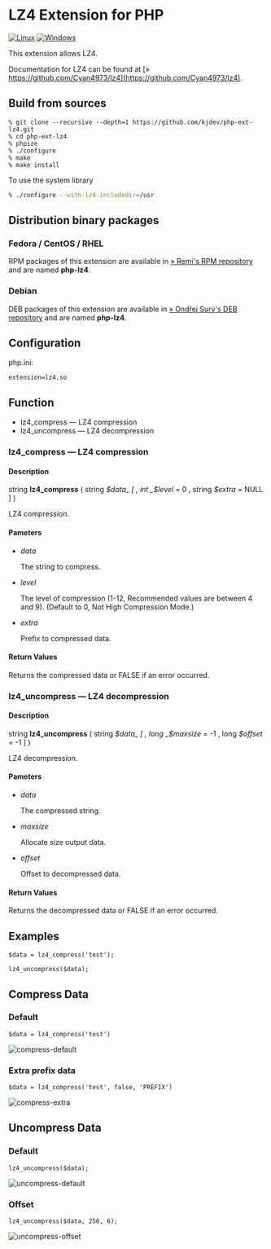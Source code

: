 # LZ4 Extension for PHP

[![Linux](https://github.com/kjdev/php-ext-lz4/actions/workflows/linux.yaml/badge.svg?branch=master)](https://github.com/kjdev/php-ext-lz4/actions/workflows/linux.yaml)
[![Windows](https://github.com/kjdev/php-ext-lz4/actions/workflows/windows.yaml/badge.svg?branch=master)](https://github.com/kjdev/php-ext-lz4/actions/workflows/windows.yaml)

This extension allows LZ4.

Documentation for LZ4 can be found at
[» https://github.com/Cyan4973/lz4](https://github.com/Cyan4973/lz4).

## Build from sources

    % git clone --recursive --depth=1 https://github.com/kjdev/php-ext-lz4.git
    % cd php-ext-lz4
    % phpize
    % ./configure
    % make
    % make install

To use the system library

``` bash
% ./configure --with-lz4-includedir=/usr
```

## Distribution binary packages

### Fedora / CentOS / RHEL

RPM packages of this extension are available in [» Remi's RPM repository](https://rpms.remirepo.net/) and are named **php-lz4**.

### Debian

DEB packages of this extension are available in [» Ondřej Surý's DEB repository](https://deb.sury.org/) and are named **php-lz4**.


## Configuration

php.ini:

    extension=lz4.so

## Function

* lz4\_compress — LZ4 compression
* lz4\_uncompress — LZ4 decompression

### lz4\_compress — LZ4 compression

#### Description

string **lz4\_compress** ( string _$data_ [ , int _$level_ = 0 , string _$extra_ = NULL ] )

LZ4 compression.

#### Pameters

* _data_

  The string to compress.

* _level_

  The level of compression (1-12, Recommended values are between 4 and 9).
  (Default to 0, Not High Compression Mode.)

* _extra_

  Prefix to compressed data.

#### Return Values

Returns the compressed data or FALSE if an error occurred.


### lz4\_uncompress — LZ4 decompression

#### Description

string **lz4\_uncompress** ( string _$data_ [ , long _$maxsize_ = -1 , long _$offset_ = -1 ] )

LZ4 decompression.

#### Pameters

* _data_

  The compressed string.

* _maxsize_

  Allocate size output data.

* _offset_

  Offset to decompressed data.

#### Return Values

Returns the decompressed data or FALSE if an error occurred.

## Examples

    $data = lz4_compress('test');

    lz4_uncompress($data);

## Compress Data

### Default

    $data = lz4_compress('test')

![compress-default](docs/compress-default.png)

### Extra prefix data

    $data = lz4_compress('test', false, 'PREFIX')

![compress-extra](docs/compress-extra.png)

## Uncompress Data

### Default

    lz4_uncompress($data);

![uncompress-default](docs/uncompress-default.png)

### Offset

    lz4_uncompress($data, 256, 6);

![uncompress-offset](docs/uncompress-offset.png)
